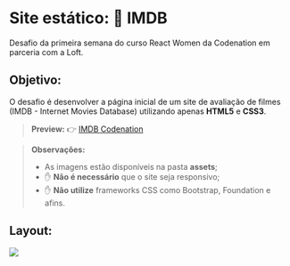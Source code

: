 # Site estático: 🎥 IMDB  

Desafio da primeira semana do curso React Women da Codenation em parceria com a Loft.
  
## Objetivo: 
O desafio é desenvolver a página inicial de um site de avaliação de filmes (IMDB - Internet Movies Database) utilizando apenas **HTML5** e **CSS3**.

> **Preview:**
> 👉 [IMDB Codenation](https://aceleradev-react.netlify.com/aula-01/public/)

> **Observações:**
> - As imagens estão disponíveis na pasta **assets**;
> - ✋ **Não é necessário** que o site seja responsivo;
> - ✋ **Não utilize** frameworks CSS como Bootstrap, Foundation e afins.

## Layout:

![](https://codenation-challenges.s3-us-west-1.amazonaws.com/react-11/image.png)
